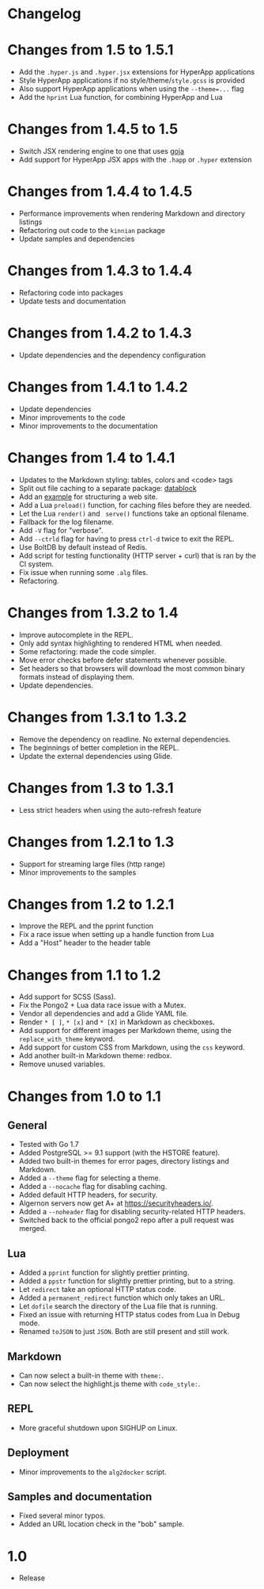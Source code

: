 # Changelog

Changes from 1.5 to 1.5.1
=========================

* Add the `.hyper.js` and `.hyper.jsx` extensions for HyperApp applications
* Style HyperApp applications if no style/theme/`style.gcss` is provided
* Also support HyperApp applications when using the `--theme=...` flag
* Add the `hprint` Lua function, for combining HyperApp and Lua

Changes from 1.4.5 to 1.5
=========================

* Switch JSX rendering engine to one that uses [goja](https://github.com/dop251/goja)
* Add support for HyperApp JSX apps with the `.happ` or `.hyper` extension

Changes from 1.4.4 to 1.4.5
===========================

* Performance improvements when rendering Markdown and directory listings
* Refactoring out code to the `kinnian` package
* Update samples and dependencies

Changes from 1.4.3 to 1.4.4
===========================

* Refactoring code into packages
* Update tests and documentation

Changes from 1.4.2 to 1.4.3
===========================

* Update dependencies and the dependency configuration

Changes from 1.4.1 to 1.4.2
===========================

* Update dependencies
* Minor improvements to the code
* Minor improvements to the documentation

Changes from 1.4 to 1.4.1
=========================

* Updates to the Markdown styling: tables, colors and &lt;code&gt; tags
* Split out file caching to a separate package: [datablock](https://github.com/xyproto/datablock)
* Add an [example](https://github.com/xyproto/algernon/tree/master/samples/structure) for structuring a web site.
* Add a Lua `preload()` function, for caching files before they are needed.
* Let the Lua `render()` and ` serve()` functions take an optional filename.
* Fallback for the log filename.
* Add `-V` flag for "verbose".
* Add `--ctrld` flag for having to press `ctrl-d` twice to exit the REPL.
* Use BoltDB by default instead of Redis.
* Add script for testing functionality (HTTP server + curl) that is ran by the CI system.
* Fix issue when running some `.alg` files.
* Refactoring.

Changes from 1.3.2 to 1.4
=========================

* Improve autocomplete in the REPL.
* Only add syntax highlighting to rendered HTML when needed.
* Some refactoring: made the code simpler.
* Move error checks before defer statements whenever possible.
* Set headers so that browsers will download the most common binary formats instead of displaying them.
* Update dependencies.

Changes from 1.3.1 to 1.3.2
===========================

* Remove the dependency on readline. No external dependencies.
* The beginnings of better completion in the REPL.
* Update the external dependencies using Glide.

Changes from 1.3 to 1.3.1
=========================

* Less strict headers when using the auto-refresh feature

Changes from 1.2.1 to 1.3
=========================

* Support for streaming large files (http range)
* Minor improvements to the samples

Changes from 1.2 to 1.2.1
=========================

* Improve the REPL and the pprint function
* Fix a race issue when setting up a handle function from Lua
* Add a "Host" header to the header table

Changes from 1.1 to 1.2
=======================

* Add support for SCSS (Sass).
* Fix the Pongo2 + Lua data race issue with a Mutex.
* Vendor all dependencies and add a Glide YAML file.
* Render `* [ ]`, `* [x]` and `* [X]` in Markdown as checkboxes.
* Add support for different images per Markdown theme, using the `replace_with_theme` keyword.
* Add support for custom CSS from Markdown, using the `css` keyword.
* Add another built-in Markdown theme: redbox.
* Remove unused variables.

Changes from 1.0 to 1.1
=======================

General
-------

* Tested with Go 1.7
* Added PostgreSQL >= 9.1 support (with the HSTORE feature).
* Added two built-in themes for error pages, directory listings and Markdown.
* Added a `--theme` flag for selecting a theme.
* Added a `--nocache` flag for disabling caching.
* Added default HTTP headers, for security.
* Algernon servers now get A+ at https://securityheaders.io/.
* Added a `--noheader` flag for disabling security-related HTTP headers.
* Switched back to the official pongo2 repo after a pull request was merged.

Lua
---

* Added a `pprint` function for slightly prettier printing.
* Added a `ppstr` function for slightly prettier printing, but to a string.
* Let `redirect` take an optional HTTP status code.
* Added a `permanent_redirect` function which only takes an URL.
* Let `dofile` search the directory of the Lua file that is running.
* Fixed an issue with returning HTTP status codes from Lua in Debug mode.
* Renamed `toJSON` to just `JSON`. Both are still present and still work.

Markdown
--------

* Can now select a built-in theme with `theme:`.
* Can now select the highlight.js theme with `code_style:`.

REPL
----

* More graceful shutdown upon SIGHUP on Linux.

Deployment
----------

* Minor improvements to the `alg2docker` script.

Samples and documentation
-------------------------

* Fixed several minor typos.
* Added an URL location check in the "bob" sample.

1.0
===

* Release
